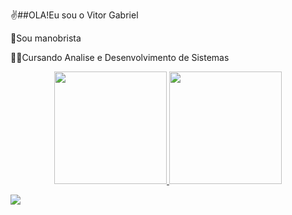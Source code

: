 ✌️##OLA!Eu sou o Vitor Gabriel

🚗Sou manobrista

👨‍💻Cursando Analise e Desenvolvimento de Sistemas

<div align="center">
  <a href="https://github.com/ga3501">
  <img height="180em" src="https://github-readme-stats.vercel.app/api?username=ga3501&show_icons=true&theme=dark&include_all_commits=true&count_private=true"/>
  <img height="180em" src="https://github-readme-stats.vercel.app/api/top-langs/?username=ga3501&layout=compact&langs_count=7&theme=dark"/>
</div>
  
 <div>
   
  <a href="https://instagram.com/souza_gabriel_v" target="_blank"><img src="https://img.shields.io/badge/-Instagram-%23E4405F?style=for-the-badge&logo=instagram&logoColor=white" target="_blank"></a>
  
